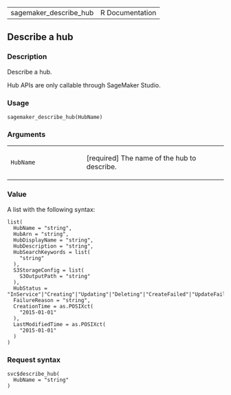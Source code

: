 <table style="width: 100%;">
<tbody>
<tr class="odd">
<td>sagemaker_describe_hub</td>
<td style="text-align: right;">R Documentation</td>
</tr>
</tbody>
</table>

## Describe a hub

### Description

Describe a hub.

Hub APIs are only callable through SageMaker Studio.

### Usage

    sagemaker_describe_hub(HubName)

### Arguments

<table>
<colgroup>
<col style="width: 35%" />
<col style="width: 65%" />
</colgroup>
<tbody>
<tr class="odd">
<td><code id="sagemaker_describe_hub_:_HubName">HubName</code></td>
<td><p>[required] The name of the hub to describe.</p></td>
</tr>
</tbody>
</table>

### Value

A list with the following syntax:

    list(
      HubName = "string",
      HubArn = "string",
      HubDisplayName = "string",
      HubDescription = "string",
      HubSearchKeywords = list(
        "string"
      ),
      S3StorageConfig = list(
        S3OutputPath = "string"
      ),
      HubStatus = "InService"|"Creating"|"Updating"|"Deleting"|"CreateFailed"|"UpdateFailed"|"DeleteFailed",
      FailureReason = "string",
      CreationTime = as.POSIXct(
        "2015-01-01"
      ),
      LastModifiedTime = as.POSIXct(
        "2015-01-01"
      )
    )

### Request syntax

    svc$describe_hub(
      HubName = "string"
    )
